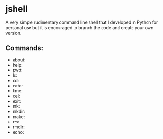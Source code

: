 # jshell
A very simple rudimentary command line shell that I developed in Python for personal use but it is encouraged to branch the code and create your own version.

## Commands:
+ about: 
+ help: 
+ pwd: 
+ ls: 
+ cd: 
+ date: 
+ time: 
+ del: 
+ exit: 
+ mk: 
+ mkdir: 
+ make: 
+ rm: 
+ rmdir: 
+ echo: 
